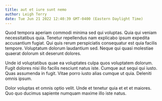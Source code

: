 ```yaml
---
title: aut et iure sunt nemo
author: Leigh Terry
date: Tue Jun 21 2022 12:40:39 GMT-0400 (Eastern Daylight Time)
---
```

Quod tempora aperiam commodi minima sed qui voluptas. Quia qui veniam necessitatibus quia. Tenetur repellendus nam explicabo ipsum expedita accusantium fugiat. Qui quis rerum perspiciatis consequatur est quia facilis tempore. Voluptatum dolorum laudantium sed. Neque qui quasi molestiae quaerat dolorum sit deserunt dolores.

 Unde id voluptatibus quae ea voluptates culpa quos voluptatem dolorum. Fugit dolores nisi illo facilis nesciunt natus iste. Cumque aut sequi qui iusto. Quas assumenda in fugit. Vitae porro iusto alias cumque ut quia. Deleniti omnis ipsum.

 Dolor voluptas et omnis optio velit. Unde et tenetur quia et et et maiores. Quo quo ducimus sapiente numquam maxime illo iste natus.